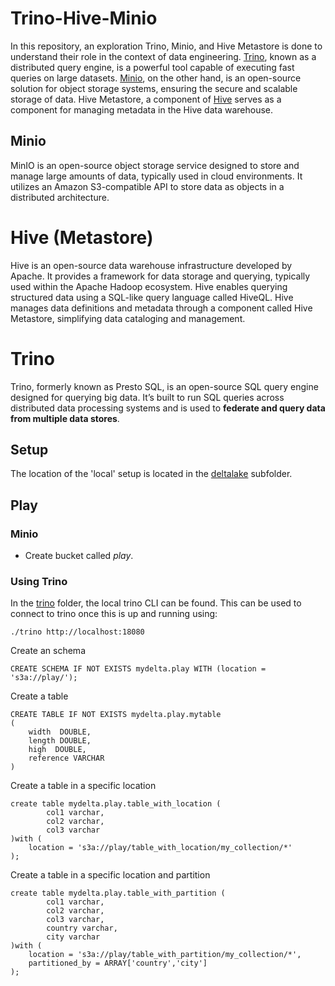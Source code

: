 # Trino-Hive-Minio

In this repository, an exploration Trino, Minio, and Hive Metastore is done to understand their role in the context of data engineering. 
[Trino](https://trino.io), known as a distributed query engine, is a powerful tool capable of executing fast queries on large datasets. [Minio](https://min.io/), on the other hand, is an open-source solution for object storage systems, ensuring the secure and scalable storage of data. Hive Metastore, a component of [Hive](https://hive.apache.org/) serves as a component for managing metadata in the Hive data warehouse.

## Minio

MinIO is an open-source object storage service designed to store and manage large amounts of data, typically used in cloud environments. It utilizes an Amazon S3-compatible API to store data as objects in a distributed architecture.

# Hive (Metastore)

Hive is an open-source data warehouse infrastructure developed by Apache. It provides a framework for data storage and querying, typically used within the Apache Hadoop ecosystem. Hive enables querying structured data using a SQL-like query language called HiveQL.
Hive manages data definitions and metadata through a component called Hive Metastore, simplifying data cataloging and management.

# Trino

Trino, formerly known as Presto SQL, is an open-source SQL query engine designed for querying big data. It’s built to run SQL queries across distributed data processing systems and is used to **federate and query data from multiple data stores**.


## Setup

The location of the 'local' setup is located in the [deltalake](./deltalake/) subfolder.

## Play

### Minio

- Create  bucket called *play*.

### Using Trino

In the [trino](./deltalake/trino/) folder, the local trino CLI can be found.
This can be used to connect to trino once this is up and running using:

```
./trino http://localhost:18080
```

Create an schema

```
CREATE SCHEMA IF NOT EXISTS mydelta.play WITH (location = 's3a://play/');
```

Create a table

```
CREATE TABLE IF NOT EXISTS mydelta.play.mytable
(
    width  DOUBLE,
    length DOUBLE,
    high  DOUBLE,
    reference VARCHAR
)
```

Create a table in a specific location

```
create table mydelta.play.table_with_location (
        col1 varchar,
        col2 varchar,
        col3 varchar
)with (
    location = 's3a://play/table_with_location/my_collection/*'
);
```

Create a table in a specific location and partition

```
create table mydelta.play.table_with_partition (
        col1 varchar,
        col2 varchar,
        col3 varchar,
        country varchar,
        city varchar
)with (
    location = 's3a://play/table_with_partition/my_collection/*',
    partitioned_by = ARRAY['country','city']
);
```